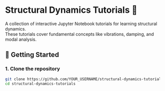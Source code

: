 # Structural Dynamics Tutorials 📘

A collection of interactive Jupyter Notebook tutorials for learning structural dynamics.  
These tutorials cover fundamental concepts like vibrations, damping, and modal analysis.

## 🚀 Getting Started

### 1. Clone the repository
```bash
git clone https://github.com/YOUR_USERNAME/structural-dynamics-tutorials.git
cd structural-dynamics-tutorials

